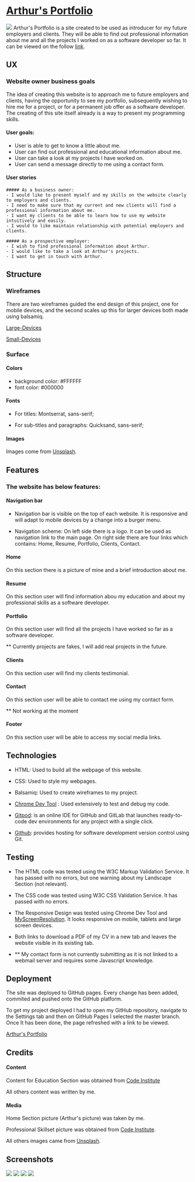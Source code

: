 # [Arthur's Portfolio](https://arthurvguide.github.io/ms1-avg-personal-website/)
 ![](/assets/images/ResponsiveIWebSiteImg.JPG)
 Arthur's Portfolio is a site created to be used as introducer for my future employers and clients. They will be able to find out professional information about me and all the projects I worked on as a software developer so far. It can be viewed on the follow [link](https://arthurvguide.github.io/ms1-avg-personal-website/.).


 ## UX

  ### Website owner business goals
  The idea of creating this website is to approach me to future employers and clients, having the opportunity to see my portfolio, subsequently wishing to hire me for a project, or for a permanent job offer as a software developer. The creating of this site itself already is a way to present my programming skills. 

   #### User goals: 

  - User is able to get to know a little about me.
  - User can find out professional and educational information about me.
  - User can take a look at my projects I have worked on.
  - User can send a message directly to me using a contact form.

   #### User stories

    ##### As a business owner:
    - I would like to present myself and my skills on the website clearly to employers and clients.
    - I need to make sure that my current and new clients will find a professional information about me.
    - I want my clients to be able to learn how to use my website intuitively and easily.
    - I would to like maintain relationship with potential employers and clients.

    ##### As a prospective employer:
    - I wish to find professional information about Arthur.
    - I would like to take a look at Arthur's projects.
    - I want to get in touch with Arthur.

 ## Structure

  ### Wireframes
  There are two wireframes guided the end design of this project, one for mobile devices, and the second scales up this for larger devices both made using balsamiq.

  [Large-Devices](/assets/download/Large-Screen.pdf)

  [Small-Devices](/assets/download/Small-Screen.pdf)

 ### Surface
 #### Colors
 - background color: #FFFFFF
 - font color: #000000

 #### Fonts
 - For titles: Montserrat, sans-serif;

 - For sub-titles and paragraphs: Quicksand, sans-serif;

 #### Images
 Images come from [Unsplash](https://unsplash.com/.).

 ## Features

 ### The website has below features:

 #### Navigation bar
 - Navigation bar is visible on the top of each website. It is responsive and will adapt to mobile devices by a change into a burger menu.

 - Navigation scheme:
  On left side there is a logo. It can be used as navigation link to the main page. On right side there are four links which contains: Home, Resume, Portfolio, Clients, Contact.

 #### Home
 On this section there is a picture of mine and a brief introduction about me.

 #### Resume 
 On this section user will find information abou my education and about my professional skills as a software developer.

 #### Portfolio
 On this section user will find all the projects I have worked so far as a software developer.

 ** Currently projects are fakes, I will add real projects in the future.

 #### Clients
 On this section user will find my clients testimonial.

 #### Contact 
 On this section user will be able to contact me using my contact form.

 ** Not working at the moment

 #### Footer
 On this section user will be able to access my social media links.



## Technologies
 - HTML: Used to build all the webpage of this website.

 - CSS: Used to style my webpages.

 - Balsamiq: Used to create wireframes to my project.

 - [Chrome Dev Tool](https://developers.google.com/web/tools/chrome-devtools.) : Used extensively to test and debug my code. 

 - [Gitpod](www.gitpod.io.): is an online IDE for GitHub and GitLab that launches ready-to-code dev environments for any project with a single click. 

 - [Github](www.github.com.): provides hosting for software development version control using Git. 
 ## Testing
 - The HTML code was tested using the W3C Markup Validation Service. It has passed with no errors, but one warning about my Landscape Section (not relevant).

 - The CSS code was tested using  W3C CSS Validation Service. It has passed with no errors. 

 - The Responsive Design was tested using Chrome Dev Tool and [MyScreenResolution](http://whatismyscreenresolution.net/multi-screen-test.). It looks responsive on mobile, tablets and large screen devices.

 - Both links to download a PDF of my CV in a new tab and leaves the website visible in its existing tab.

 - ** My contact form is not currently submitting as it is not linked to a webmail server and requires some Javascript knowledge.
 ## Deployment
 The site was deployed to GitHub pages. Every change has been added, commited and pushed onto the GitHub platform.

 To get my project deployed I had to open my GitHub repository, navigate to the Settings tab and then on GitHub Pages I selected the master branch. Once It has been done, the page refreshed with a link to be viewed. 

[Arthur's Portfolio](https://arthurvguide.github.io/ms1-avg-personal-website/)

## Credits
#### Content
Content for Education Section was obtained from [Code Institute](https://codeinstitute.net/)

All others content was written by me.
#### Media
Home Section picture (Arthur's picture) was taken by me.

Professional Skillset picture was obtained from [Code Institute](https://codeinstitute.net/).

All others images came from [Unsplash](https://unsplash.com/.).

## Screenshots
![](/assets/images/Screen1.JPG)
![](/assets/images/Screen2.JPG)
![](/assets/images/Screen3.JPG)
![](/assets/images/Screen4.JPG)